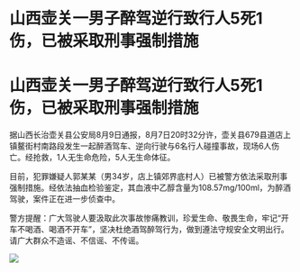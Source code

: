 # 山西壶关一男子醉驾逆行致行人5死1伤，已被采取刑事强制措施

# 山西壶关一男子醉驾逆行致行人5死1伤，已被采取刑事强制措施

据山西长治壶关县公安局8月9日通报，8月7日20时32分许，壶关县679县道店上镇鳌街村南路段发生一起醉酒驾车、逆向行驶与6名行人碰撞事故，现场6人伤亡。经抢救，1人无生命危险，5人无生命体征。

目前，犯罪嫌疑人郭某某（男34岁，店上镇郊界底村人）已被警方依法采取刑事强制措施。经依法抽血检验鉴定，其血液中乙醇含量为108.57mg/100ml，为醉酒驾驶，案件正在进一步侦查中。

警方提醒：广大驾驶人要汲取此次事故惨痛教训，珍爱生命、敬畏生命，牢记“开车不喝酒、喝酒不开车”，坚决杜绝酒驾醉驾行为，做到遵法守规安全文明出行。请广大群众不造谣、不信谣、不传谣。

![](https://inews.gtimg.com/newsapp_bt/0/15816060811/1000)

